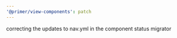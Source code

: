 ```yaml
---
'@primer/view-components': patch
---
```


correcting the updates to nav.yml in the component status migrator
